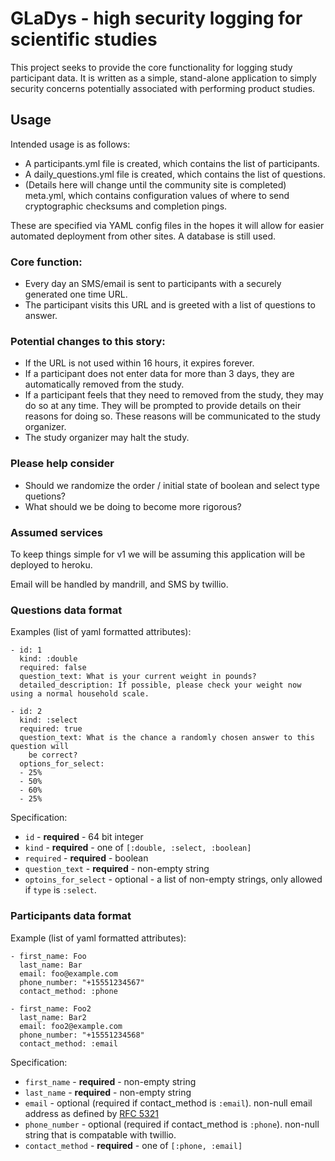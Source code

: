 # GLaDys - high security logging for scientific studies

This project seeks to provide the core functionality for logging study
participant data. It is written as a simple, stand-alone application
to simply security concerns potentially associated with performing
product studies.

## Usage

Intended usage is as follows:

* A participants.yml file is created, which contains the list of
  participants.
* A daily_questions.yml file is created, which contains the list of
  questions.
* (Details here will change until the community site is completed)
  meta.yml, which contains configuration values of where to send
  cryptographic checksums and completion pings.

These are specified via YAML config files in the hopes it will allow
for easier automated deployment from other sites. A database is still
used.

### Core function:
* Every day an SMS/email is sent to participants with a securely generated one time URL.
* The participant visits this URL and is greeted with a list of questions to answer.

### Potential changes to this story:
* If the URL is not used within 16 hours, it expires forever.
* If a participant does not enter data for more than 3 days, they are
  automatically removed from the study.
* If a participant feels that they need to removed from the study,
  they may do so at any time. They will be prompted to provide details
  on their reasons for doing so. These reasons will be communicated to
  the study organizer.
* The study organizer may halt the study.

### Please help consider

* Should we randomize the order / initial state of boolean and select type quetions?
* What should we be doing to become more rigorous?

### Assumed services

To keep things simple for v1 we will be assuming this application will
be deployed to heroku.

Email will be handled by mandrill, and SMS by twillio.

### Questions data format

Examples (list of yaml formatted attributes):
```
- id: 1
  kind: :double
  required: false
  question_text: What is your current weight in pounds?
  detailed_description: If possible, please check your weight now using a normal household scale.

- id: 2
  kind: :select
  required: true
  question_text: What is the chance a randomly chosen answer to this question will
    be correct?
  options_for_select:
  - 25%
  - 50%
  - 60%
  - 25%
```

Specification:
* `id` - **required** - 64 bit integer
* `kind` - **required** - one of `[:double, :select, :boolean]`
* `required` - **required** - boolean
* `question_text` - **required** - non-empty string
* `optoins_for_select` - optional - a list of non-empty strings, only allowed if `type` is `:select`.


### Participants data format

Example (list of yaml formatted attributes):

```
- first_name: Foo
  last_name: Bar
  email: foo@example.com
  phone_number: "+15551234567"
  contact_method: :phone

- first_name: Foo2
  last_name: Bar2
  email: foo2@example.com
  phone_number: "+15551234568"
  contact_method: :email
```

Specification:
* `first_name` - **required** - non-empty string
* `last_name` - **required** - non-empty string
* `email` - optional (required if contact_method is `:email`).
  non-null email address as defined by [RFC 5321](http://tools.ietf.org/html/rfc5321)
* `phone_number` - optional (required if contact_method is `:phone`).
  non-null string that is compatable with twillio.
* `contact_method` - **required** - one of `[:phone, :email]`

